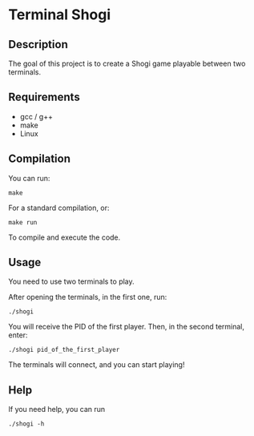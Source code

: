 # Terminal Shogi
## Description

The goal of this project is to create a Shogi game playable between two terminals.

## Requirements
* gcc / g++
* make
* Linux


## Compilation

You can run:

```
make
```

For a standard compilation, or:

```
make run
```

To compile and execute the code.

## Usage

You need to use two terminals to play.

After opening the terminals, in the first one, run:

```
./shogi
```

You will receive the PID of the first player. Then, in the second terminal, enter:

```
./shogi pid_of_the_first_player
```

The terminals will connect, and you can start playing!

## Help

If you need help, you can run 

```
./shogi -h
```
